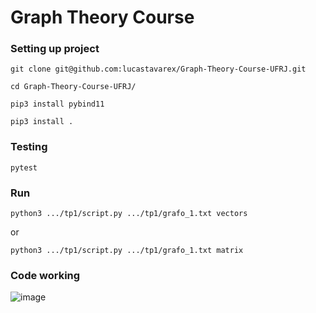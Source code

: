 # Graph Theory Course

### Setting up project
```
git clone git@github.com:lucastavarex/Graph-Theory-Course-UFRJ.git
```
```
cd Graph-Theory-Course-UFRJ/
```
```
pip3 install pybind11
```
```
pip3 install .
```

### Testing
```
pytest
```
### Run 
```
python3 .../tp1/script.py .../tp1/grafo_1.txt vectors
```
or
```
python3 .../tp1/script.py .../tp1/grafo_1.txt matrix
```
### Code working
![image](https://github.com/lucastavarex/Graph-Theory-Course-UFRJ/assets/81393330/e7f125d0-5cea-4e60-80aa-91a4ac016ce9)


